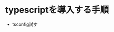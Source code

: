 # typescriptを導入する手順

<!-- - tscコマンド + tsconfig.jsonでjsに変換できるようにする -->
<!-- - webpack + tsloaderでtsconfig.jsonを元にjsに変換されるようにする -->
<!-- - multi entryやimport/exportがある場合でも対応できるようにする -->
<!-- - cssのbundleにも対応する -->
<!-- - 1ファイルのコンパイルに対応 -->
<!-- - resources/jsをresources/tsにする -->
<!-- - import構文がうまくいかない -->
<!-- - eslintにも対応 -->
- tsconfig試す